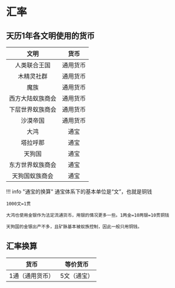 # 汇率

## 天历1年各文明使用的货币

文明|货币
:--:|:--:
人类联合王国|通用货币
木精灵社群|通用货币
魔族|通用货币
西方大陆蚁族商会|通用货币
下层世界蚁族商会|通用货币
沙漠帝国|通用货币
大鸿|通宝
塔拉呼那|通宝
天狗国|通宝
东方世界蚁族商会|通宝
天狗国蚁族商会|通宝

!!! info "通宝的换算"
    通宝体系下的基本单位是“文”，也就是铜钱

    1000文=1贯

    大鸿也使用金银作为法定流通货币，用银的情况更多一些。1两金=10两银=10贯铜钱
    
    天狗国的金银出产不多，且矿脉基本被蚁族控制，因此一般只用铜钱。

## 汇率换算

货币|等价货币
:--:|:--:
1通（通用货币）|5文（通宝）